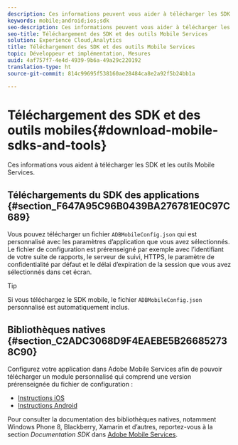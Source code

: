 ```yaml
---
description: Ces informations peuvent vous aider à télécharger les SDK et les outils de Mobile Services et à mettre en œuvre Mobile Services.
keywords: mobile;android;ios;sdk
seo-description: Ces informations peuvent vous aider à télécharger les SDK et les outils de Mobile Services et à mettre en œuvre Mobile Services.
seo-title: Téléchargement des SDK et des outils Mobile Services
solution: Experience Cloud,Analytics
title: Téléchargement des SDK et des outils Mobile Services
topic: Développeur et implémentation, Mesures
uuid: 4af757f7-4e4d-4939-9b6a-49a29c220192
translation-type: ht
source-git-commit: 814c99695f538160ae28484ca8e2a92f5b24bb1a

---
```



# Téléchargement des SDK et des outils mobiles{#download-mobile-sdks-and-tools}

Ces informations vous aident à télécharger les SDK et les outils Mobile Services.

## Téléchargements du SDK des applications {#section_F647A95C96B0439BA276781E0C97C689}

Vous pouvez télécharger un fichier `ADBMobileConfig.json` qui est personnalisé avec les paramètres d’application que vous avez sélectionnés. Le fichier de configuration est prérenseigné par exemple avec l’identifiant de votre suite de rapports, le serveur de suivi, HTTPS, le paramètre de confidentialité par défaut et le délai d’expiration de la session que vous avez sélectionnés dans cet écran.

>[!TIP]
>
>Si vous téléchargez le SDK mobile, le fichier `ADBMobileConfig.json` personnalisé est automatiquement inclus.

## Bibliothèques natives {#section_C2ADC3068D9F4EAEBE5B266852738C90}

Configurez votre application dans Adobe Mobile Services afin de pouvoir télécharger un module personnalisé qui comprend une version prérenseignée du fichier de configuration :

* [Instructions iOS](/help/ios/getting-started/requirements.md)
* [Instructions Android](/help/android/getting-started/requirements.md)

Pour consulter la documentation des bibliothèques natives, notamment Windows Phone 8, Blackberry, Xamarin et d’autres, reportez-vous à la section *Documentation SDK* dans [Adobe Mobile Services](/help/using/home.md).

